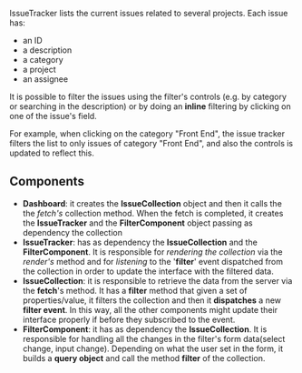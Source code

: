 IssueTracker lists the current issues related to several projects.
Each issue has:

- an ID
- a description
- a category
- a project
- an assignee

It is possible to filter the issues using the filter's controls (e.g. by category or searching in the description) or by doing an **inline** filtering by clicking on one of the issue's field.

For example, when clicking on the category "Front End", the issue tracker filters the list to only issues of category "Front End", and also the controls is updated to reflect this.

## Components

- **Dashboard**: it creates the **IssueCollection** object and then it calls the the *fetch's* collection method. When the fetch is completed, it creates the **IssueTracker** and the **FilterComponent** object passing as dependency the collection
- **IssueTracker**: has as dependency the **IssueCollection** and the **FilterComponent**. It is responsible for *rendering the collection* via the *render's* method and for *listening* to the '**filter**' event dispatched from the collection in order to update the interface with the filtered data.
- **IssueCollection**: it is responsible to retrieve the data from the server via the **fetch**'s method. It has a **filter** method that given a set of properties/value, it filters the collection and then it **dispatches** a new **filter event**. In this way, all the other components might update their interface properly if before they subscribed to the event.
- **FilterComponent**: it has as dependency the **IssueCollection**. It is responsible for handling all the changes in the filter's form data(select change, input change). Depending on what the user set in the form, it builds a **query object** and call the method **filter** of the collection.


